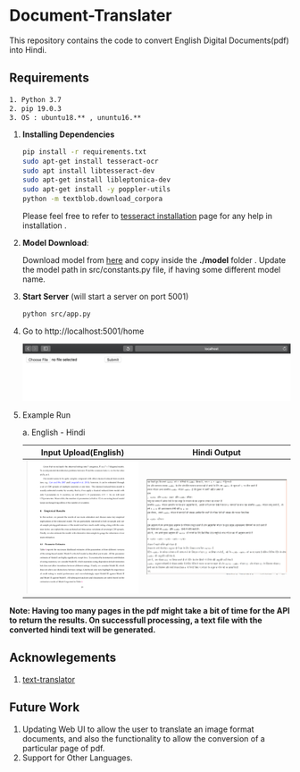 # Document-Translater
This repository contains the code to convert English Digital Documents(pdf) into Hindi. 

## Requirements

    1. Python 3.7
    2. pip 19.0.3
    3. OS : ubuntu18.** , ununtu16.**


1. **Installing Dependencies**
    ```bash
    pip install -r requirements.txt
    sudo apt-get install tesseract-ocr
    sudo apt install libtesseract-dev 
    sudo apt-get install libleptonica-dev
    sudo apt-get install -y poppler-utils
    python -m textblob.download_corpora
    ```
    Please feel free to refer to
    [tesseract installation](https://github.com/tesseract-ocr/tesseract/wiki/Compiling)
    page for any help in installation
    .
2. **Model Download**: 

    Download model from
    [here](https://github.com/srijan14/Machine-Translation-Models/tree/master/eng-hin/v1)
    and copy inside the **./model** folder . Update the model path in src/constants.py file, 
    if having some different model name.
    
3. **Start Server** (will start a server on port 5001)
    ```bash
    python src/app.py
    ```
4. Go to http://localhost:5001/home
    
    ![ http://localhost:5001/home](./static/images/server_demo.png)


5. Example Run 
    
    a. English - Hindi 
    
    Input Upload(English)            |  Hindi Output
    :-------------------------:|:-------------------------:
    ![input doc](./static/images/english.png)  |  ![translated doc](./static/images/hindi.png)

**Note: Having too many pages in the pdf might take a bit of time for
the API to return the results. On successfull processing, a text file
with the converted hindi text will be generated.**

## Acknowlegements
1. [text-translator](https://github.com/srijan14/text-translator)

## Future Work
1. Updating Web UI to allow the user to translate an image format documents, and also the functionality to allow the conversion of a particular page of pdf.
2. Support for Other Languages.


